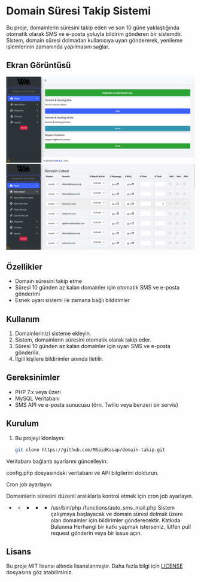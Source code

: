 # Domain Süresi Takip Sistemi

Bu proje, domainlerin süresini takip eden ve son 10 güne yaklaştığında otomatik olarak SMS ve e-posta yoluyla bildirim gönderen bir sistemdir. Sistem, domain süresi dolmadan kullanıcıya uyarı göndererek, yenileme işlemlerinin zamanında yapılmasını sağlar.


## Ekran Görüntüsü

![Domain Takip Sistemi Ekran Görüntüsü](./screenshot/screenshot1.png)
![Domain Takip Sistemi Ekran Görüntüsü](./screenshot/screenshot2.png)


## Özellikler

- Domain süresini takip etme
- Süresi 10 günden az kalan domainler için otomatik SMS ve e-posta gönderimi
- Esnek uyarı sistemi ile zamana bağlı bildirimler

## Kullanım

1. Domainlerinizi sisteme ekleyin.
2. Sistem, domainlerin süresini otomatik olarak takip eder.
3. Süresi 10 günden az kalan domainler için uyarı SMS ve e-posta gönderilir.
4. İlgili kişilere bildirimler anında iletilir.

## Gereksinimler

- PHP 7.x veya üzeri
- MySQL Veritabanı
- SMS API ve e-posta sunucusu (örn. Twilio veya benzeri bir servis)

## Kurulum

1. Bu projeyi klonlayın:

   ```bash
   git clone https://github.com/MSaidKasap/domain-takip.git
Veritabanı bağlantı ayarlarını güncelleyin:

config.php dosyasındaki veritabanı ve API bilgilerini doldurun.

Cron job ayarlayın:

Domainlerin süresini düzenli aralıklarla kontrol etmek için cron job ayarlayın.
* * * * * /usr/bin/php /functions/auto_sms_mail.php
Sistem çalışmaya başlayacak ve domain süresi dolmak üzere olan domainler için bildirimler gönderecektir.
Katkıda Bulunma
Herhangi bir katkı yapmak isterseniz, lütfen pull request gönderin veya bir issue açın.

## Lisans

Bu proje MIT lisansı altında lisanslanmıştır. Daha fazla bilgi için [LICENSE](./LICENSE) dosyasına göz atabilirsiniz.

